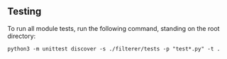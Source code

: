 ## Testing
To run all module tests, run the following command, standing on the root directory:
```
python3 -m unittest discover -s ./filterer/tests -p "test*.py" -t .
```
